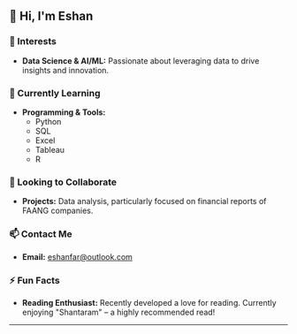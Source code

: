 
## 👋 Hi, I'm Eshan

### 👀 Interests
- **Data Science & AI/ML:** Passionate about leveraging data to drive insights and innovation.

### 🌱 Currently Learning
- **Programming & Tools:**
  - Python
  - SQL
  - Excel
  - Tableau
  - R

### 💼 Looking to Collaborate
- **Projects:** Data analysis, particularly focused on financial reports of FAANG companies.

### 📫 Contact Me
- **Email:** eshanfar@outlook.com

### ⚡ Fun Facts
- **Reading Enthusiast:** Recently developed a love for reading. Currently enjoying "Shantaram" – a highly recommended read!

---
